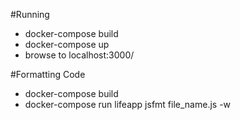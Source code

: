 #Running
- docker-compose build
- docker-compose up
- browse to localhost:3000/



#Formatting Code
- docker-compose build
- docker-compose run lifeapp jsfmt file_name.js -w
